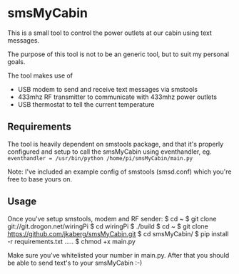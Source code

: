 smsMyCabin
==========

This is a small tool to control the power outlets at our cabin using text messages.

The purpose of this tool is not to be an generic tool, but to suit my personal goals.

The tool makes use of 

* USB modem to send and receive text messages via smstools
* 433mhz RF transmitter to communicate with 433mhz power outlets
* USB thermostat to tell the current temperature

Requirements
------------

The tool is heavily dependent on smstools package, and that it's properly configured and setup to call
the smsMyCabin using eventhandler, eg. ```eventhandler = /usr/bin/python /home/pi/smsMyCabin/main.py```

Note: I've included an example config of smstools (smsd.conf) which you're free to base yours on.

Usage
-----

Once you've setup smstools, modem and RF sender:
    $ cd ~
    $ git clone git://git.drogon.net/wiringPi
    $ cd wiringPi
    $ ./build
    $ cd ~
    $ git clone https://github.com/jkaberg/smsMyCabin.git
    $ cd smsMyCabin/
    $ pip install -r requirements.txt
    .....
    $ chmod +x main.py

Make sure you've whitelisted your number in main.py. After that you should be able to send text's to your smsMyCabin :-)